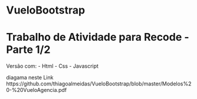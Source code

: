 # VueloBootstrap
<h1>Trabalho de Atividade para Recode - Parte 1/2</h1>
<p>Versão com:
  - Html
  - Css
  - Javascript
</p>
diagama neste Link
https://github.com/thiagoalmeidas/VueloBootstrap/blob/master/Modelos%20-%20VueloAgencia.pdf
